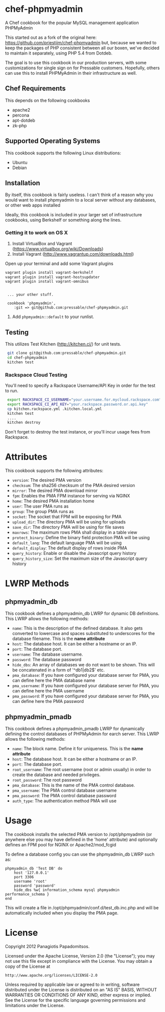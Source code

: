 # chef-phpmyadmin


A Chef cookbook for the popular MySQL management application PHPMyAdmin

This started out as a fork of the original here: https://github.com/priestjim/chef-phpmyadmin
but, because we wanted to keep the packages of PHP consistent between all our boxen, we've decided
to maintain it separately, using PHP 5.4 from Dotdeb. 

The goal is to use this cookbook in our production servers, with some customizations for single sign on
for Pressable customers. Hopefully, others can use this to install PHPMyAdmin in their infrastructure as well.


## Chef Requirements


This depends on the following cookbooks

* apache2
* percona
* apt-dotdeb
* zk-php

## Supported Operating Systems


This cookbook supports the following Linux distributions:

* Ubuntu
* Debian

## Installation

By itself, this cookbook is fairly useless. I can't think of a reason why you would want
to install phpmyadmin to a local server without any databases, or other web apps installed

Ideally, this cookbook is included in your larger set of infrastructure cookbooks, using Berkshelf
or something along the lines.

### Getting it to work on OS X

1. Install VirtualBox and Vagrant (https://www.virtualbox.org/wiki/Downloads)
2. Install Vagrant (http://www.vagrantup.com/downloads.html)

Open up your terminal and add some Vagrant plugins

```bash
vagrant plugin install vagrant-berkshelf
vagrant plugin install vagrant-hostsupdater
vagrant plugin install vagrant-omnibus
```


```Berksfile

 ... your other stuff.

 cookbook 'phpmyadmin',
    :git => git@github.com:pressable/chef-phpmyadmin.git

```

1. Add `phpmyadmin::default` to your runlist.


## Testing

This utilizes Test Kitchen (http://kitchen.ci/) for unit tests. 

```bash
 git clone git@github.com:pressable/chef-phpmyadmin.git
 cd chef-phpmyadmin
 kitchen test
```

### Rackspace Cloud Testing 

You'll need to specify a Rackspace Username/API Key in order for the test to run. 

```bash
 export RACKSPACE_CI_USERNAME="your.username.for.mycloud.rackspace.com"
 export RACKSPACE_CI_API_KEY="your.rackspace.password.or.api.key"
 cp kitchen.rackspace.yml .kitchen.local.yml
 kitchen test
 ....
 kitchen destroy
 ```

Don't forget to destroy the test instance, or you'll incur usage fees from Rackspace. 


Attributes
==========

This cookbook supports the following attributes:

* `version`: The desired PMA version
* `checksum`: The sha256 checksum of the PMA desired version
* `mirror`: The desired PMA download mirror
* `fpm`: Enables the PMA FPM instance for serving via NGINX
* `home`: The desired PMA installation home
* `user`: The user PMA runs as
* `group`: The group PMA runs as
* `socket`: The socket that FPM will be exposing for PMA
* `upload_dir`: The directory PMA will be using for uploads
* `save_dir`: The directory PMA will be using for file saves
* `maxrows`: The maximum rows PMA shall display in a table view
* `protect_binary`: Define the binary field protection PMA will be using
* `default_lang`: The default language PMA will be using
* `default_display`: The default display of rows inside PMA
* `query_history`: Enable or disable the Javascript query history
* `query_history_size`: Set the maximum size of the Javascript query history

LWRP Methods
============

## phpmyadmin_db

This cookbook defines a phpmyadmin_db LWRP for dynamic DB definitions. This LWRP allows the following methods:

* `name`: This is the description of the defined database. It also gets converted to lowercase and spaces substituted to underscores for the database filename. This is the **name attribute**
* `host`: The database host. It can be either a hostname or an IP.
* `port`: The database port.
* `username`: The database username.
* `password`: The database password
* `hide_dbs`: An array of databases we do not want to be shown. This will be concatenated in a form of '^db1|db2$' etc.
* `pma_database`: If you have configured your database server for PMA, you can define here the PMA database name
* `pma_username`: If you have configured your database server for PMA, you can define here the PMA username
* `pma_password`: If you have configured your database server for PMA, you can define here the PMA password

## phpmyadmin_pmadb

This cookbook defines a phpmyadmin_pmadb LWRP for dynamically defining the control databases of PHPMyAdmin for earch server. This LWRP allows the following methods:

* `name`: The block name. Define it for uniqueness. This is the **name attribute**
* `host`: The database host. It can be either a hostname or an IP.
* `port`: The database port.
* `root_username`: The root username (root or admin usually) in order to create the database and needed privileges.
* `root_password`: The root password
* `pma_database`: This is the name of the PMA control database.
* `pma_username`: The PMA control database username
* `pma_password`: The PMA control database password
* `auth_type`: The authentication method PMA will use

Usage
=====

The cookbook installs the selected PMA version to /opt/phpmyadmin (or anywhere else you may have defined in the 'home' attribute) and optionally defines an FPM pool for NGINX or Apache2/mod_fcgid

To define a database config you can use the phpmyadmin_db LWRP such as:

	phpmyadmin_db 'Test DB' do
		host '127.0.0.1'
		port 3306
		username 'root'
		password 'password'
		hide_dbs %w{ information_schema mysql phpmyadmin performance_schema }
	end

This will create a file in /opt/phpmyadmin/conf.d/test_db.inc.php and will be automatically included when you display the PMA page.

License
=======

Copyright 2012 Panagiotis Papadomitsos.

Licensed under the Apache License, Version 2.0 (the "License");
you may not use this file except in compliance with the License.
You may obtain a copy of the License at

    http://www.apache.org/licenses/LICENSE-2.0

Unless required by applicable law or agreed to in writing, software
distributed under the License is distributed on an "AS IS" BASIS,
WITHOUT WARRANTIES OR CONDITIONS OF ANY KIND, either express or implied.
See the License for the specific language governing permissions and
limitations under the License.
